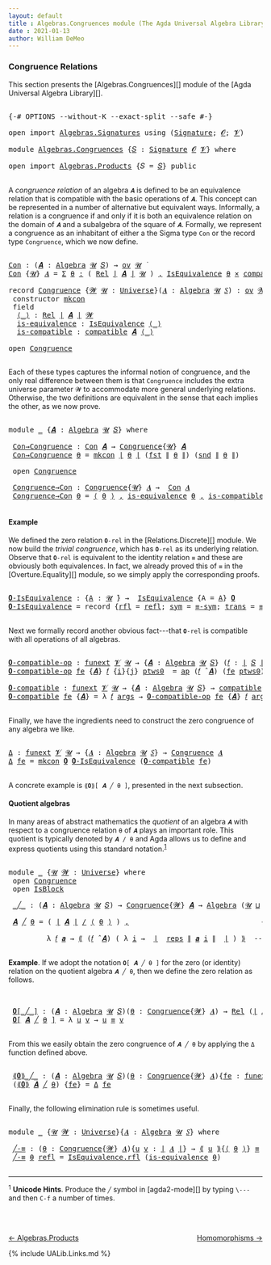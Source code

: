```yaml
---
layout: default
title : Algebras.Congruences module (The Agda Universal Algebra Library)
date : 2021-01-13
author: William DeMeo
---
```


### <a id="congruence-relations">Congruence Relations</a>
This section presents the [Algebras.Congruences][] module of the [Agda Universal Algebra Library][].

<pre class="Agda">

<a id="313" class="Symbol">{-#</a> <a id="317" class="Keyword">OPTIONS</a> <a id="325" class="Pragma">--without-K</a> <a id="337" class="Pragma">--exact-split</a> <a id="351" class="Pragma">--safe</a> <a id="358" class="Symbol">#-}</a>

<a id="363" class="Keyword">open</a> <a id="368" class="Keyword">import</a> <a id="375" href="Algebras.Signatures.html" class="Module">Algebras.Signatures</a> <a id="395" class="Keyword">using</a> <a id="401" class="Symbol">(</a><a id="402" href="Algebras.Signatures.html#1238" class="Function">Signature</a><a id="411" class="Symbol">;</a> <a id="413" href="Overture.Preliminaries.html#8157" class="Generalizable">𝓞</a><a id="414" class="Symbol">;</a> <a id="416" href="Universes.html#262" class="Generalizable">𝓥</a><a id="417" class="Symbol">)</a>

<a id="420" class="Keyword">module</a> <a id="427" href="Algebras.Congruences.html" class="Module">Algebras.Congruences</a> <a id="448" class="Symbol">{</a><a id="449" href="Algebras.Congruences.html#449" class="Bound">𝑆</a> <a id="451" class="Symbol">:</a> <a id="453" href="Algebras.Signatures.html#1238" class="Function">Signature</a> <a id="463" href="Overture.Preliminaries.html#8157" class="Generalizable">𝓞</a> <a id="465" href="Universes.html#262" class="Generalizable">𝓥</a><a id="466" class="Symbol">}</a> <a id="468" class="Keyword">where</a>

<a id="475" class="Keyword">open</a> <a id="480" class="Keyword">import</a> <a id="487" href="Algebras.Products.html" class="Module">Algebras.Products</a> <a id="505" class="Symbol">{</a><a id="506" class="Argument">𝑆</a> <a id="508" class="Symbol">=</a> <a id="510" href="Algebras.Congruences.html#449" class="Bound">𝑆</a><a id="511" class="Symbol">}</a> <a id="513" class="Keyword">public</a>

</pre>

A *congruence relation* of an algebra `𝑨` is defined to be an equivalence relation that is compatible with the basic operations of `𝑨`.  This concept can be represented in a number of alternative but equivalent ways.  Informally, a relation is a congruence if and only if it is both an equivalence relation on the domain of `𝑨` and a subalgebra of the square of `𝑨`.  Formally, we represent a congruence as an inhabitant of either a the Sigma type `Con` or the record type `Congruence`, which we now define.

<pre class="Agda">

<a id="Con"></a><a id="1056" href="Algebras.Congruences.html#1056" class="Function">Con</a> <a id="1060" class="Symbol">:</a> <a id="1062" class="Symbol">(</a><a id="1063" href="Algebras.Congruences.html#1063" class="Bound">𝑨</a> <a id="1065" class="Symbol">:</a> <a id="1067" href="Algebras.Algebras.html#844" class="Function">Algebra</a> <a id="1075" href="Universes.html#260" class="Generalizable">𝓤</a> <a id="1077" href="Algebras.Congruences.html#449" class="Bound">𝑆</a><a id="1078" class="Symbol">)</a> <a id="1080" class="Symbol">→</a> <a id="1082" href="Algebras.Products.html#2231" class="Function">ov</a> <a id="1085" href="Universes.html#260" class="Generalizable">𝓤</a> <a id="1087" href="Universes.html#403" class="Function Operator">̇</a>
<a id="1089" href="Algebras.Congruences.html#1056" class="Function">Con</a> <a id="1093" class="Symbol">{</a><a id="1094" href="Algebras.Congruences.html#1094" class="Bound">𝓤</a><a id="1095" class="Symbol">}</a> <a id="1097" href="Algebras.Congruences.html#1097" class="Bound">𝑨</a> <a id="1099" class="Symbol">=</a> <a id="1101" href="MGS-MLTT.html#3074" class="Function">Σ</a> <a id="1103" href="Algebras.Congruences.html#1103" class="Bound">θ</a> <a id="1105" href="MGS-MLTT.html#3074" class="Function">꞉</a> <a id="1107" class="Symbol">(</a> <a id="1109" href="Relations.Discrete.html#6780" class="Function">Rel</a> <a id="1113" href="Overture.Preliminaries.html#13832" class="Function Operator">∣</a> <a id="1115" href="Algebras.Congruences.html#1097" class="Bound">𝑨</a> <a id="1117" href="Overture.Preliminaries.html#13832" class="Function Operator">∣</a> <a id="1119" href="Algebras.Congruences.html#1094" class="Bound">𝓤</a> <a id="1121" class="Symbol">)</a> <a id="1123" href="MGS-MLTT.html#3074" class="Function">,</a> <a id="1125" href="Relations.Quotients.html#2538" class="Record">IsEquivalence</a> <a id="1139" href="Algebras.Congruences.html#1103" class="Bound">θ</a> <a id="1141" href="MGS-MLTT.html#3515" class="Function Operator">×</a> <a id="1143" href="Algebras.Algebras.html#5906" class="Function">compatible</a> <a id="1154" href="Algebras.Congruences.html#1097" class="Bound">𝑨</a> <a id="1156" href="Algebras.Congruences.html#1103" class="Bound">θ</a>

<a id="1159" class="Keyword">record</a> <a id="Congruence"></a><a id="1166" href="Algebras.Congruences.html#1166" class="Record">Congruence</a> <a id="1177" class="Symbol">{</a><a id="1178" href="Algebras.Congruences.html#1178" class="Bound">𝓦</a> <a id="1180" href="Algebras.Congruences.html#1180" class="Bound">𝓤</a> <a id="1182" class="Symbol">:</a> <a id="1184" href="Universes.html#205" class="Function">Universe</a><a id="1192" class="Symbol">}(</a><a id="1194" href="Algebras.Congruences.html#1194" class="Bound">𝑨</a> <a id="1196" class="Symbol">:</a> <a id="1198" href="Algebras.Algebras.html#844" class="Function">Algebra</a> <a id="1206" href="Algebras.Congruences.html#1180" class="Bound">𝓤</a> <a id="1208" href="Algebras.Congruences.html#449" class="Bound">𝑆</a><a id="1209" class="Symbol">)</a> <a id="1211" class="Symbol">:</a> <a id="1213" href="Algebras.Products.html#2231" class="Function">ov</a> <a id="1216" href="Algebras.Congruences.html#1178" class="Bound">𝓦</a> <a id="1218" href="Agda.Primitive.html#636" class="Function Operator">⊔</a> <a id="1220" href="Algebras.Congruences.html#1180" class="Bound">𝓤</a> <a id="1222" href="Universes.html#403" class="Function Operator">̇</a>  <a id="1225" class="Keyword">where</a>
 <a id="1232" class="Keyword">constructor</a> <a id="mkcon"></a><a id="1244" href="Algebras.Congruences.html#1244" class="InductiveConstructor">mkcon</a>
 <a id="1251" class="Keyword">field</a>
  <a id="Congruence.⟨_⟩"></a><a id="1259" href="Algebras.Congruences.html#1259" class="Field Operator">⟨_⟩</a> <a id="1263" class="Symbol">:</a> <a id="1265" href="Relations.Discrete.html#6780" class="Function">Rel</a> <a id="1269" href="Overture.Preliminaries.html#13832" class="Function Operator">∣</a> <a id="1271" href="Algebras.Congruences.html#1194" class="Bound">𝑨</a> <a id="1273" href="Overture.Preliminaries.html#13832" class="Function Operator">∣</a> <a id="1275" href="Algebras.Congruences.html#1178" class="Bound">𝓦</a>
  <a id="Congruence.is-equivalence"></a><a id="1279" href="Algebras.Congruences.html#1279" class="Field">is-equivalence</a> <a id="1294" class="Symbol">:</a> <a id="1296" href="Relations.Quotients.html#2538" class="Record">IsEquivalence</a> <a id="1310" href="Algebras.Congruences.html#1259" class="Field Operator">⟨_⟩</a>
  <a id="Congruence.is-compatible"></a><a id="1316" href="Algebras.Congruences.html#1316" class="Field">is-compatible</a> <a id="1330" class="Symbol">:</a> <a id="1332" href="Algebras.Algebras.html#5906" class="Function">compatible</a> <a id="1343" href="Algebras.Congruences.html#1194" class="Bound">𝑨</a> <a id="1345" href="Algebras.Congruences.html#1259" class="Field Operator">⟨_⟩</a>

<a id="1350" class="Keyword">open</a> <a id="1355" href="Algebras.Congruences.html#1166" class="Module">Congruence</a>

</pre>

Each of these types captures the informal notion of congruence, and the only real difference between them is that `Congruence` includes the extra universe parameter `𝓦` to accommodate more general underlying relations.   Otherwise, the two definitions are equivalent in the sense that each implies the other, as we now prove.

<pre class="Agda">

<a id="1720" class="Keyword">module</a> <a id="1727" href="Algebras.Congruences.html#1727" class="Module">_</a> <a id="1729" class="Symbol">{</a><a id="1730" href="Algebras.Congruences.html#1730" class="Bound">𝑨</a> <a id="1732" class="Symbol">:</a> <a id="1734" href="Algebras.Algebras.html#844" class="Function">Algebra</a> <a id="1742" href="Universes.html#260" class="Generalizable">𝓤</a> <a id="1744" href="Algebras.Congruences.html#449" class="Bound">𝑆</a><a id="1745" class="Symbol">}</a> <a id="1747" class="Keyword">where</a>

 <a id="1755" href="Algebras.Congruences.html#1755" class="Function">Con→Congruence</a> <a id="1770" class="Symbol">:</a> <a id="1772" href="Algebras.Congruences.html#1056" class="Function">Con</a> <a id="1776" href="Algebras.Congruences.html#1730" class="Bound">𝑨</a> <a id="1778" class="Symbol">→</a> <a id="1780" href="Algebras.Congruences.html#1166" class="Record">Congruence</a><a id="1790" class="Symbol">{</a><a id="1791" href="Algebras.Congruences.html#1742" class="Bound">𝓤</a><a id="1792" class="Symbol">}</a> <a id="1794" href="Algebras.Congruences.html#1730" class="Bound">𝑨</a>
 <a id="1797" href="Algebras.Congruences.html#1755" class="Function">Con→Congruence</a> <a id="1812" href="Algebras.Congruences.html#1812" class="Bound">θ</a> <a id="1814" class="Symbol">=</a> <a id="1816" href="Algebras.Congruences.html#1244" class="InductiveConstructor">mkcon</a> <a id="1822" href="Overture.Preliminaries.html#13832" class="Function Operator">∣</a> <a id="1824" href="Algebras.Congruences.html#1812" class="Bound">θ</a> <a id="1826" href="Overture.Preliminaries.html#13832" class="Function Operator">∣</a> <a id="1828" class="Symbol">(</a><a id="1829" href="Overture.Preliminaries.html#13836" class="Function">fst</a> <a id="1833" href="Overture.Preliminaries.html#13884" class="Function Operator">∥</a> <a id="1835" href="Algebras.Congruences.html#1812" class="Bound">θ</a> <a id="1837" href="Overture.Preliminaries.html#13884" class="Function Operator">∥</a><a id="1838" class="Symbol">)</a> <a id="1840" class="Symbol">(</a><a id="1841" href="Overture.Preliminaries.html#13888" class="Function">snd</a> <a id="1845" href="Overture.Preliminaries.html#13884" class="Function Operator">∥</a> <a id="1847" href="Algebras.Congruences.html#1812" class="Bound">θ</a> <a id="1849" href="Overture.Preliminaries.html#13884" class="Function Operator">∥</a><a id="1850" class="Symbol">)</a>

 <a id="1854" class="Keyword">open</a> <a id="1859" href="Algebras.Congruences.html#1166" class="Module">Congruence</a>

 <a id="1872" href="Algebras.Congruences.html#1872" class="Function">Congruence→Con</a> <a id="1887" class="Symbol">:</a> <a id="1889" href="Algebras.Congruences.html#1166" class="Record">Congruence</a><a id="1899" class="Symbol">{</a><a id="1900" href="Algebras.Congruences.html#1742" class="Bound">𝓤</a><a id="1901" class="Symbol">}</a> <a id="1903" href="Algebras.Congruences.html#1730" class="Bound">𝑨</a> <a id="1905" class="Symbol">→</a>  <a id="1908" href="Algebras.Congruences.html#1056" class="Function">Con</a> <a id="1912" href="Algebras.Congruences.html#1730" class="Bound">𝑨</a>
 <a id="1915" href="Algebras.Congruences.html#1872" class="Function">Congruence→Con</a> <a id="1930" href="Algebras.Congruences.html#1930" class="Bound">θ</a> <a id="1932" class="Symbol">=</a> <a id="1934" href="Algebras.Congruences.html#1259" class="Field Operator">⟨</a> <a id="1936" href="Algebras.Congruences.html#1930" class="Bound">θ</a> <a id="1938" href="Algebras.Congruences.html#1259" class="Field Operator">⟩</a> <a id="1940" href="Overture.Preliminaries.html#13136" class="InductiveConstructor Operator">,</a> <a id="1942" href="Algebras.Congruences.html#1279" class="Field">is-equivalence</a> <a id="1957" href="Algebras.Congruences.html#1930" class="Bound">θ</a> <a id="1959" href="Overture.Preliminaries.html#13136" class="InductiveConstructor Operator">,</a> <a id="1961" href="Algebras.Congruences.html#1316" class="Field">is-compatible</a> <a id="1975" href="Algebras.Congruences.html#1930" class="Bound">θ</a>

</pre>


#### <a id="example">Example</a>
We defined the zero relation `𝟎-rel` in the [Relations.Discrete][] module.  We now build the *trivial congruence*, which has `𝟎-rel` as its underlying relation. Observe that `𝟎-rel` is equivalent to the identity relation `≡` and these are obviously both equivalences. In fact, we already proved this of `≡` in the [Overture.Equality][] module, so we simply apply the corresponding proofs.

<pre class="Agda">

<a id="𝟎-IsEquivalence"></a><a id="2428" href="Algebras.Congruences.html#2428" class="Function">𝟎-IsEquivalence</a> <a id="2444" class="Symbol">:</a> <a id="2446" class="Symbol">{</a><a id="2447" href="Algebras.Congruences.html#2447" class="Bound">A</a> <a id="2449" class="Symbol">:</a> <a id="2451" href="Universes.html#260" class="Generalizable">𝓤</a> <a id="2453" href="Universes.html#403" class="Function Operator">̇</a><a id="2454" class="Symbol">}</a> <a id="2456" class="Symbol">→</a>  <a id="2459" href="Relations.Quotients.html#2538" class="Record">IsEquivalence</a> <a id="2473" class="Symbol">{</a><a id="2474" class="Argument">A</a> <a id="2476" class="Symbol">=</a> <a id="2478" href="Algebras.Congruences.html#2447" class="Bound">A</a><a id="2479" class="Symbol">}</a> <a id="2481" href="Relations.Discrete.html#7840" class="Function">𝟎</a>
<a id="2483" href="Algebras.Congruences.html#2428" class="Function">𝟎-IsEquivalence</a> <a id="2499" class="Symbol">=</a> <a id="2501" class="Keyword">record</a> <a id="2508" class="Symbol">{</a><a id="2509" href="Relations.Quotients.html#2601" class="Field">rfl</a> <a id="2513" class="Symbol">=</a> <a id="2515" href="Identity-Type.html#162" class="InductiveConstructor">refl</a><a id="2519" class="Symbol">;</a> <a id="2521" href="Relations.Quotients.html#2617" class="Field">sym</a> <a id="2525" class="Symbol">=</a> <a id="2527" href="Overture.Equality.html#2942" class="Function">≡-sym</a><a id="2532" class="Symbol">;</a> <a id="2534" href="Relations.Quotients.html#2633" class="Field">trans</a> <a id="2540" class="Symbol">=</a> <a id="2542" href="Overture.Equality.html#3101" class="Function">≡-trans</a><a id="2549" class="Symbol">}</a>

</pre>

Next we formally record another obvious fact---that `𝟎-rel` is compatible with all operations of all algebras.

<pre class="Agda">

<a id="𝟎-compatible-op"></a><a id="2690" href="Algebras.Congruences.html#2690" class="Function">𝟎-compatible-op</a> <a id="2706" class="Symbol">:</a> <a id="2708" href="MGS-FunExt-from-Univalence.html#393" class="Function">funext</a> <a id="2715" href="Algebras.Congruences.html#465" class="Bound">𝓥</a> <a id="2717" href="Universes.html#260" class="Generalizable">𝓤</a> <a id="2719" class="Symbol">→</a> <a id="2721" class="Symbol">{</a><a id="2722" href="Algebras.Congruences.html#2722" class="Bound">𝑨</a> <a id="2724" class="Symbol">:</a> <a id="2726" href="Algebras.Algebras.html#844" class="Function">Algebra</a> <a id="2734" href="Universes.html#260" class="Generalizable">𝓤</a> <a id="2736" href="Algebras.Congruences.html#449" class="Bound">𝑆</a><a id="2737" class="Symbol">}</a> <a id="2739" class="Symbol">(</a><a id="2740" href="Algebras.Congruences.html#2740" class="Bound">𝑓</a> <a id="2742" class="Symbol">:</a> <a id="2744" href="Overture.Preliminaries.html#13832" class="Function Operator">∣</a> <a id="2746" href="Algebras.Congruences.html#449" class="Bound">𝑆</a> <a id="2748" href="Overture.Preliminaries.html#13832" class="Function Operator">∣</a><a id="2749" class="Symbol">)</a> <a id="2751" class="Symbol">→</a> <a id="2753" class="Symbol">(</a><a id="2754" href="Algebras.Congruences.html#2740" class="Bound">𝑓</a> <a id="2756" href="Algebras.Algebras.html#3080" class="Function Operator">̂</a> <a id="2758" href="Algebras.Congruences.html#2722" class="Bound">𝑨</a><a id="2759" class="Symbol">)</a> <a id="2761" href="Relations.Discrete.html#9896" class="Function Operator">|:</a> <a id="2764" href="Relations.Discrete.html#7840" class="Function">𝟎</a>
<a id="2766" href="Algebras.Congruences.html#2690" class="Function">𝟎-compatible-op</a> <a id="2782" href="Algebras.Congruences.html#2782" class="Bound">fe</a> <a id="2785" class="Symbol">{</a><a id="2786" href="Algebras.Congruences.html#2786" class="Bound">𝑨</a><a id="2787" class="Symbol">}</a> <a id="2789" href="Algebras.Congruences.html#2789" class="Bound">𝑓</a> <a id="2791" class="Symbol">{</a><a id="2792" href="Algebras.Congruences.html#2792" class="Bound">i</a><a id="2793" class="Symbol">}{</a><a id="2795" href="Algebras.Congruences.html#2795" class="Bound">j</a><a id="2796" class="Symbol">}</a> <a id="2798" href="Algebras.Congruences.html#2798" class="Bound">ptws0</a>  <a id="2805" class="Symbol">=</a> <a id="2807" href="MGS-MLTT.html#6613" class="Function">ap</a> <a id="2810" class="Symbol">(</a><a id="2811" href="Algebras.Congruences.html#2789" class="Bound">𝑓</a> <a id="2813" href="Algebras.Algebras.html#3080" class="Function Operator">̂</a> <a id="2815" href="Algebras.Congruences.html#2786" class="Bound">𝑨</a><a id="2816" class="Symbol">)</a> <a id="2818" class="Symbol">(</a><a id="2819" href="Algebras.Congruences.html#2782" class="Bound">fe</a> <a id="2822" href="Algebras.Congruences.html#2798" class="Bound">ptws0</a><a id="2827" class="Symbol">)</a>

<a id="𝟎-compatible"></a><a id="2830" href="Algebras.Congruences.html#2830" class="Function">𝟎-compatible</a> <a id="2843" class="Symbol">:</a> <a id="2845" href="MGS-FunExt-from-Univalence.html#393" class="Function">funext</a> <a id="2852" href="Algebras.Congruences.html#465" class="Bound">𝓥</a> <a id="2854" href="Universes.html#260" class="Generalizable">𝓤</a> <a id="2856" class="Symbol">→</a> <a id="2858" class="Symbol">{</a><a id="2859" href="Algebras.Congruences.html#2859" class="Bound">𝑨</a> <a id="2861" class="Symbol">:</a> <a id="2863" href="Algebras.Algebras.html#844" class="Function">Algebra</a> <a id="2871" href="Universes.html#260" class="Generalizable">𝓤</a> <a id="2873" href="Algebras.Congruences.html#449" class="Bound">𝑆</a><a id="2874" class="Symbol">}</a> <a id="2876" class="Symbol">→</a> <a id="2878" href="Algebras.Algebras.html#5906" class="Function">compatible</a> <a id="2889" href="Algebras.Congruences.html#2859" class="Bound">𝑨</a> <a id="2891" href="Relations.Discrete.html#7840" class="Function">𝟎</a>
<a id="2893" href="Algebras.Congruences.html#2830" class="Function">𝟎-compatible</a> <a id="2906" href="Algebras.Congruences.html#2906" class="Bound">fe</a> <a id="2909" class="Symbol">{</a><a id="2910" href="Algebras.Congruences.html#2910" class="Bound">𝑨</a><a id="2911" class="Symbol">}</a> <a id="2913" class="Symbol">=</a> <a id="2915" class="Symbol">λ</a> <a id="2917" href="Algebras.Congruences.html#2917" class="Bound">𝑓</a> <a id="2919" href="Algebras.Congruences.html#2919" class="Bound">args</a> <a id="2924" class="Symbol">→</a> <a id="2926" href="Algebras.Congruences.html#2690" class="Function">𝟎-compatible-op</a> <a id="2942" href="Algebras.Congruences.html#2906" class="Bound">fe</a> <a id="2945" class="Symbol">{</a><a id="2946" href="Algebras.Congruences.html#2910" class="Bound">𝑨</a><a id="2947" class="Symbol">}</a> <a id="2949" href="Algebras.Congruences.html#2917" class="Bound">𝑓</a> <a id="2951" href="Algebras.Congruences.html#2919" class="Bound">args</a>

</pre>

Finally, we have the ingredients need to construct the zero congruence of any algebra we like.

<pre class="Agda">

<a id="Δ"></a><a id="3079" href="Algebras.Congruences.html#3079" class="Function">Δ</a> <a id="3081" class="Symbol">:</a> <a id="3083" href="MGS-FunExt-from-Univalence.html#393" class="Function">funext</a> <a id="3090" href="Algebras.Congruences.html#465" class="Bound">𝓥</a> <a id="3092" href="Universes.html#260" class="Generalizable">𝓤</a> <a id="3094" class="Symbol">→</a> <a id="3096" class="Symbol">{</a><a id="3097" href="Algebras.Congruences.html#3097" class="Bound">𝑨</a> <a id="3099" class="Symbol">:</a> <a id="3101" href="Algebras.Algebras.html#844" class="Function">Algebra</a> <a id="3109" href="Universes.html#260" class="Generalizable">𝓤</a> <a id="3111" href="Algebras.Congruences.html#449" class="Bound">𝑆</a><a id="3112" class="Symbol">}</a> <a id="3114" class="Symbol">→</a> <a id="3116" href="Algebras.Congruences.html#1166" class="Record">Congruence</a> <a id="3127" href="Algebras.Congruences.html#3097" class="Bound">𝑨</a>
<a id="3129" href="Algebras.Congruences.html#3079" class="Function">Δ</a> <a id="3131" href="Algebras.Congruences.html#3131" class="Bound">fe</a> <a id="3134" class="Symbol">=</a> <a id="3136" href="Algebras.Congruences.html#1244" class="InductiveConstructor">mkcon</a> <a id="3142" href="Relations.Discrete.html#7840" class="Function">𝟎</a> <a id="3144" href="Algebras.Congruences.html#2428" class="Function">𝟎-IsEquivalence</a> <a id="3160" class="Symbol">(</a><a id="3161" href="Algebras.Congruences.html#2830" class="Function">𝟎-compatible</a> <a id="3174" href="Algebras.Congruences.html#3131" class="Bound">fe</a><a id="3176" class="Symbol">)</a>

</pre>


A concrete example is `⟪𝟎⟫[ 𝑨 ╱ θ ]`, presented in the next subsection.

#### <a id="quotient-algebras">Quotient algebras</a>
In many areas of abstract mathematics the *quotient* of an algebra `𝑨` with respect to a congruence relation `θ` of `𝑨` plays an important role. This quotient is typically denoted by `𝑨 / θ` and Agda allows us to define and express quotients using this standard notation.<sup>[1](Algebras.Congruences.html#fn1)</sup>

<pre class="Agda">

<a id="3650" class="Keyword">module</a> <a id="3657" href="Algebras.Congruences.html#3657" class="Module">_</a> <a id="3659" class="Symbol">{</a><a id="3660" href="Algebras.Congruences.html#3660" class="Bound">𝓤</a> <a id="3662" href="Algebras.Congruences.html#3662" class="Bound">𝓦</a> <a id="3664" class="Symbol">:</a> <a id="3666" href="Universes.html#205" class="Function">Universe</a><a id="3674" class="Symbol">}</a> <a id="3676" class="Keyword">where</a>
 <a id="3683" class="Keyword">open</a> <a id="3688" href="Algebras.Congruences.html#1166" class="Module">Congruence</a>
 <a id="3700" class="Keyword">open</a> <a id="3705" href="Relations.Quotients.html#4380" class="Module">IsBlock</a>

 <a id="3715" href="Algebras.Congruences.html#3715" class="Function Operator">_╱_</a> <a id="3719" class="Symbol">:</a> <a id="3721" class="Symbol">(</a><a id="3722" href="Algebras.Congruences.html#3722" class="Bound">𝑨</a> <a id="3724" class="Symbol">:</a> <a id="3726" href="Algebras.Algebras.html#844" class="Function">Algebra</a> <a id="3734" href="Algebras.Congruences.html#3660" class="Bound">𝓤</a> <a id="3736" href="Algebras.Congruences.html#449" class="Bound">𝑆</a><a id="3737" class="Symbol">)</a> <a id="3739" class="Symbol">→</a> <a id="3741" href="Algebras.Congruences.html#1166" class="Record">Congruence</a><a id="3751" class="Symbol">{</a><a id="3752" href="Algebras.Congruences.html#3662" class="Bound">𝓦</a><a id="3753" class="Symbol">}</a> <a id="3755" href="Algebras.Congruences.html#3722" class="Bound">𝑨</a> <a id="3757" class="Symbol">→</a> <a id="3759" href="Algebras.Algebras.html#844" class="Function">Algebra</a> <a id="3767" class="Symbol">(</a><a id="3768" href="Algebras.Congruences.html#3660" class="Bound">𝓤</a> <a id="3770" href="Agda.Primitive.html#636" class="Function Operator">⊔</a> <a id="3772" href="Algebras.Congruences.html#3662" class="Bound">𝓦</a> <a id="3774" href="Universes.html#181" class="Function Operator">⁺</a><a id="3775" class="Symbol">)</a> <a id="3777" href="Algebras.Congruences.html#449" class="Bound">𝑆</a>

 <a id="3781" href="Algebras.Congruences.html#3781" class="Bound">𝑨</a> <a id="3783" href="Algebras.Congruences.html#3715" class="Function Operator">╱</a> <a id="3785" href="Algebras.Congruences.html#3785" class="Bound">θ</a> <a id="3787" class="Symbol">=</a> <a id="3789" class="Symbol">(</a> <a id="3791" href="Overture.Preliminaries.html#13832" class="Function Operator">∣</a> <a id="3793" href="Algebras.Congruences.html#3781" class="Bound">𝑨</a> <a id="3795" href="Overture.Preliminaries.html#13832" class="Function Operator">∣</a> <a id="3797" href="Relations.Quotients.html#5152" class="Function Operator">/</a> <a id="3799" href="Algebras.Congruences.html#1259" class="Field Operator">⟨</a> <a id="3801" href="Algebras.Congruences.html#3785" class="Bound">θ</a> <a id="3803" href="Algebras.Congruences.html#1259" class="Field Operator">⟩</a> <a id="3805" class="Symbol">)</a> <a id="3807" href="Overture.Preliminaries.html#13136" class="InductiveConstructor Operator">,</a>                               <a id="3839" class="Comment">-- the domain of the quotient algebra</a>

         <a id="3887" class="Symbol">λ</a> <a id="3889" href="Algebras.Congruences.html#3889" class="Bound">𝑓</a> <a id="3891" href="Algebras.Congruences.html#3891" class="Bound">𝒂</a> <a id="3893" class="Symbol">→</a> <a id="3895" href="Relations.Quotients.html#5360" class="Function Operator">⟪</a> <a id="3897" class="Symbol">(</a><a id="3898" href="Algebras.Congruences.html#3889" class="Bound">𝑓</a> <a id="3900" href="Algebras.Algebras.html#3080" class="Function Operator">̂</a> <a id="3902" href="Algebras.Congruences.html#3781" class="Bound">𝑨</a><a id="3903" class="Symbol">)</a> <a id="3905" class="Symbol">(</a> <a id="3907" class="Symbol">λ</a> <a id="3909" href="Algebras.Congruences.html#3909" class="Bound">i</a> <a id="3911" class="Symbol">→</a>  <a id="3914" href="Overture.Preliminaries.html#13832" class="Function Operator">∣</a>  <a id="3917" href="Relations.Quotients.html#4471" class="Field">reps</a> <a id="3922" href="Overture.Preliminaries.html#13884" class="Function Operator">∥</a> <a id="3924" href="Algebras.Congruences.html#3891" class="Bound">𝒂</a> <a id="3926" href="Algebras.Congruences.html#3909" class="Bound">i</a> <a id="3928" href="Overture.Preliminaries.html#13884" class="Function Operator">∥</a>  <a id="3931" href="Overture.Preliminaries.html#13832" class="Function Operator">∣</a> <a id="3933" class="Symbol">)</a> <a id="3935" href="Relations.Quotients.html#5360" class="Function Operator">⟫</a>  <a id="3938" class="Comment">-- the basic operations of the quotient algebra</a>

</pre>

**Example**. If we adopt the notation `𝟎[ 𝑨 ╱ θ ]` for the zero (or identity) relation on the quotient algebra `𝑨 ╱ θ`, then we define the zero relation as follows.

<pre class="Agda">


 <a id="4181" href="Algebras.Congruences.html#4181" class="Function Operator">𝟎[_╱_]</a> <a id="4188" class="Symbol">:</a> <a id="4190" class="Symbol">(</a><a id="4191" href="Algebras.Congruences.html#4191" class="Bound">𝑨</a> <a id="4193" class="Symbol">:</a> <a id="4195" href="Algebras.Algebras.html#844" class="Function">Algebra</a> <a id="4203" href="Algebras.Congruences.html#3660" class="Bound">𝓤</a> <a id="4205" href="Algebras.Congruences.html#449" class="Bound">𝑆</a><a id="4206" class="Symbol">)(</a><a id="4208" href="Algebras.Congruences.html#4208" class="Bound">θ</a> <a id="4210" class="Symbol">:</a> <a id="4212" href="Algebras.Congruences.html#1166" class="Record">Congruence</a><a id="4222" class="Symbol">{</a><a id="4223" href="Algebras.Congruences.html#3662" class="Bound">𝓦</a><a id="4224" class="Symbol">}</a> <a id="4226" href="Algebras.Congruences.html#4191" class="Bound">𝑨</a><a id="4227" class="Symbol">)</a> <a id="4229" class="Symbol">→</a> <a id="4231" href="Relations.Discrete.html#6780" class="Function">Rel</a> <a id="4235" class="Symbol">(</a><a id="4236" href="Overture.Preliminaries.html#13832" class="Function Operator">∣</a> <a id="4238" href="Algebras.Congruences.html#4191" class="Bound">𝑨</a> <a id="4240" href="Overture.Preliminaries.html#13832" class="Function Operator">∣</a> <a id="4242" href="Relations.Quotients.html#5152" class="Function Operator">/</a> <a id="4244" href="Algebras.Congruences.html#1259" class="Field Operator">⟨</a> <a id="4246" href="Algebras.Congruences.html#4208" class="Bound">θ</a> <a id="4248" href="Algebras.Congruences.html#1259" class="Field Operator">⟩</a><a id="4249" class="Symbol">)(</a><a id="4251" href="Algebras.Congruences.html#3660" class="Bound">𝓤</a> <a id="4253" href="Agda.Primitive.html#636" class="Function Operator">⊔</a> <a id="4255" href="Algebras.Congruences.html#3662" class="Bound">𝓦</a> <a id="4257" href="Universes.html#181" class="Function Operator">⁺</a><a id="4258" class="Symbol">)</a>
 <a id="4261" href="Algebras.Congruences.html#4181" class="Function Operator">𝟎[</a> <a id="4264" href="Algebras.Congruences.html#4264" class="Bound">𝑨</a> <a id="4266" href="Algebras.Congruences.html#4181" class="Function Operator">╱</a> <a id="4268" href="Algebras.Congruences.html#4268" class="Bound">θ</a> <a id="4270" href="Algebras.Congruences.html#4181" class="Function Operator">]</a> <a id="4272" class="Symbol">=</a> <a id="4274" class="Symbol">λ</a> <a id="4276" href="Algebras.Congruences.html#4276" class="Bound">u</a> <a id="4278" href="Algebras.Congruences.html#4278" class="Bound">v</a> <a id="4280" class="Symbol">→</a> <a id="4282" href="Algebras.Congruences.html#4276" class="Bound">u</a> <a id="4284" href="Overture.Equality.html#2388" class="Datatype Operator">≡</a> <a id="4286" href="Algebras.Congruences.html#4278" class="Bound">v</a>

</pre>

From this we easily obtain the zero congruence of `𝑨 ╱ θ` by applying the `Δ` function defined above.

<pre class="Agda">

 <a id="4419" href="Algebras.Congruences.html#4419" class="Function Operator">⟪𝟎⟫_╱_</a> <a id="4426" class="Symbol">:</a> <a id="4428" class="Symbol">(</a><a id="4429" href="Algebras.Congruences.html#4429" class="Bound">𝑨</a> <a id="4431" class="Symbol">:</a> <a id="4433" href="Algebras.Algebras.html#844" class="Function">Algebra</a> <a id="4441" href="Algebras.Congruences.html#3660" class="Bound">𝓤</a> <a id="4443" href="Algebras.Congruences.html#449" class="Bound">𝑆</a><a id="4444" class="Symbol">)(</a><a id="4446" href="Algebras.Congruences.html#4446" class="Bound">θ</a> <a id="4448" class="Symbol">:</a> <a id="4450" href="Algebras.Congruences.html#1166" class="Record">Congruence</a><a id="4460" class="Symbol">{</a><a id="4461" href="Algebras.Congruences.html#3662" class="Bound">𝓦</a><a id="4462" class="Symbol">}</a> <a id="4464" href="Algebras.Congruences.html#4429" class="Bound">𝑨</a><a id="4465" class="Symbol">){</a><a id="4467" href="Algebras.Congruences.html#4467" class="Bound">fe</a> <a id="4470" class="Symbol">:</a> <a id="4472" href="MGS-FunExt-from-Univalence.html#393" class="Function">funext</a> <a id="4479" href="Algebras.Congruences.html#465" class="Bound">𝓥</a> <a id="4481" class="Symbol">(</a><a id="4482" href="Algebras.Congruences.html#3660" class="Bound">𝓤</a> <a id="4484" href="Agda.Primitive.html#636" class="Function Operator">⊔</a> <a id="4486" href="Algebras.Congruences.html#3662" class="Bound">𝓦</a> <a id="4488" href="Universes.html#181" class="Function Operator">⁺</a><a id="4489" class="Symbol">)}</a> <a id="4492" class="Symbol">→</a> <a id="4494" href="Algebras.Congruences.html#1166" class="Record">Congruence</a> <a id="4505" class="Symbol">(</a><a id="4506" href="Algebras.Congruences.html#4429" class="Bound">𝑨</a> <a id="4508" href="Algebras.Congruences.html#3715" class="Function Operator">╱</a> <a id="4510" href="Algebras.Congruences.html#4446" class="Bound">θ</a><a id="4511" class="Symbol">)</a>
 <a id="4514" class="Symbol">(</a><a id="4515" href="Algebras.Congruences.html#4419" class="Function Operator">⟪𝟎⟫</a> <a id="4519" href="Algebras.Congruences.html#4519" class="Bound">𝑨</a> <a id="4521" href="Algebras.Congruences.html#4419" class="Function Operator">╱</a> <a id="4523" href="Algebras.Congruences.html#4523" class="Bound">θ</a><a id="4524" class="Symbol">)</a> <a id="4526" class="Symbol">{</a><a id="4527" href="Algebras.Congruences.html#4527" class="Bound">fe</a><a id="4529" class="Symbol">}</a> <a id="4531" class="Symbol">=</a> <a id="4533" href="Algebras.Congruences.html#3079" class="Function">Δ</a> <a id="4535" href="Algebras.Congruences.html#4527" class="Bound">fe</a>

</pre>


Finally, the following elimination rule is sometimes useful.

<pre class="Agda">

<a id="4628" class="Keyword">module</a> <a id="4635" href="Algebras.Congruences.html#4635" class="Module">_</a> <a id="4637" class="Symbol">{</a><a id="4638" href="Algebras.Congruences.html#4638" class="Bound">𝓤</a> <a id="4640" href="Algebras.Congruences.html#4640" class="Bound">𝓦</a> <a id="4642" class="Symbol">:</a> <a id="4644" href="Universes.html#205" class="Function">Universe</a><a id="4652" class="Symbol">}{</a><a id="4654" href="Algebras.Congruences.html#4654" class="Bound">𝑨</a> <a id="4656" class="Symbol">:</a> <a id="4658" href="Algebras.Algebras.html#844" class="Function">Algebra</a> <a id="4666" href="Algebras.Congruences.html#4638" class="Bound">𝓤</a> <a id="4668" href="Algebras.Congruences.html#449" class="Bound">𝑆</a><a id="4669" class="Symbol">}</a> <a id="4671" class="Keyword">where</a>

 <a id="4679" href="Algebras.Congruences.html#4679" class="Function">╱-≡</a> <a id="4683" class="Symbol">:</a> <a id="4685" class="Symbol">(</a><a id="4686" href="Algebras.Congruences.html#4686" class="Bound">θ</a> <a id="4688" class="Symbol">:</a> <a id="4690" href="Algebras.Congruences.html#1166" class="Record">Congruence</a><a id="4700" class="Symbol">{</a><a id="4701" href="Algebras.Congruences.html#4640" class="Bound">𝓦</a><a id="4702" class="Symbol">}</a> <a id="4704" href="Algebras.Congruences.html#4654" class="Bound">𝑨</a><a id="4705" class="Symbol">){</a><a id="4707" href="Algebras.Congruences.html#4707" class="Bound">u</a> <a id="4709" href="Algebras.Congruences.html#4709" class="Bound">v</a> <a id="4711" class="Symbol">:</a> <a id="4713" href="Overture.Preliminaries.html#13832" class="Function Operator">∣</a> <a id="4715" href="Algebras.Congruences.html#4654" class="Bound">𝑨</a> <a id="4717" href="Overture.Preliminaries.html#13832" class="Function Operator">∣</a><a id="4718" class="Symbol">}</a> <a id="4720" class="Symbol">→</a> <a id="4722" href="Relations.Quotients.html#5360" class="Function Operator">⟪</a> <a id="4724" href="Algebras.Congruences.html#4707" class="Bound">u</a> <a id="4726" href="Relations.Quotients.html#5360" class="Function Operator">⟫</a><a id="4727" class="Symbol">{</a><a id="4728" href="Algebras.Congruences.html#1259" class="Field Operator">⟨</a> <a id="4730" href="Algebras.Congruences.html#4686" class="Bound">θ</a> <a id="4732" href="Algebras.Congruences.html#1259" class="Field Operator">⟩</a><a id="4733" class="Symbol">}</a> <a id="4735" href="Overture.Equality.html#2388" class="Datatype Operator">≡</a> <a id="4737" href="Relations.Quotients.html#5360" class="Function Operator">⟪</a> <a id="4739" href="Algebras.Congruences.html#4709" class="Bound">v</a> <a id="4741" href="Relations.Quotients.html#5360" class="Function Operator">⟫</a> <a id="4743" class="Symbol">→</a> <a id="4745" href="Algebras.Congruences.html#1259" class="Field Operator">⟨</a> <a id="4747" href="Algebras.Congruences.html#4686" class="Bound">θ</a> <a id="4749" href="Algebras.Congruences.html#1259" class="Field Operator">⟩</a> <a id="4751" href="Algebras.Congruences.html#4707" class="Bound">u</a> <a id="4753" href="Algebras.Congruences.html#4709" class="Bound">v</a>
 <a id="4756" href="Algebras.Congruences.html#4679" class="Function">╱-≡</a> <a id="4760" href="Algebras.Congruences.html#4760" class="Bound">θ</a> <a id="4762" href="Identity-Type.html#162" class="InductiveConstructor">refl</a> <a id="4767" class="Symbol">=</a> <a id="4769" href="Relations.Quotients.html#2601" class="Field">IsEquivalence.rfl</a> <a id="4787" class="Symbol">(</a><a id="4788" href="Algebras.Congruences.html#1279" class="Field">is-equivalence</a> <a id="4803" href="Algebras.Congruences.html#4760" class="Bound">θ</a><a id="4804" class="Symbol">)</a>

</pre>

--------------------------------------

<sup>1</sup><span class="footnote" id="fn1"> **Unicode Hints**. Produce the `╱` symbol in [agda2-mode][] by typing `\---` and then `C-f` a number of times.</span>



<br>
<br>

[← Algebras.Products](Algebras.Products.html)
<span style="float:right;">[Homomorphisms →](Homomorphisms.html)</span>

{% include UALib.Links.md %}
